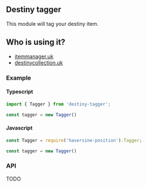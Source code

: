 ## Destiny tagger

This module will tag your destiny item.

## Who is using it?
 - [itemmanager.uk](https://itemmanager.uk)
 - [destinycollection.uk](https://destinycollection.uk)

### Example

#### Typescript
``` javascript
import { Tagger } from 'destiny-tagger';

const tagger = new Tagger()
```

#### Javascript
``` javascript
const Tagger = require('haversine-position').Tagger;

const tagger = new Tagger()

```

### API


TODO
